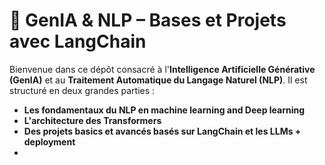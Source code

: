 # 🧠 GenIA & NLP – Bases et Projets avec LangChain

Bienvenue dans ce dépôt consacré à l'**Intelligence Artificielle Générative (GenIA)** et au **Traitement Automatique du Langage Naturel (NLP)**. Il est structuré en deux grandes parties :  
- **Les fondamentaux du NLP en machine learning and Deep learning**
- **L'architecture des Transformers**
- **Des projets basics et avancés basés sur LangChain et les LLMs + deployment**
- 
